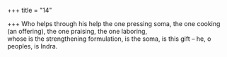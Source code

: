 +++
title = "14"

+++
Who helps through his help the one pressing soma, the one cooking (an  offering), the one praising, the one laboring,  
whose is the strengthening formulation, is the soma, is this gift – he, o  peoples, is Indra.  